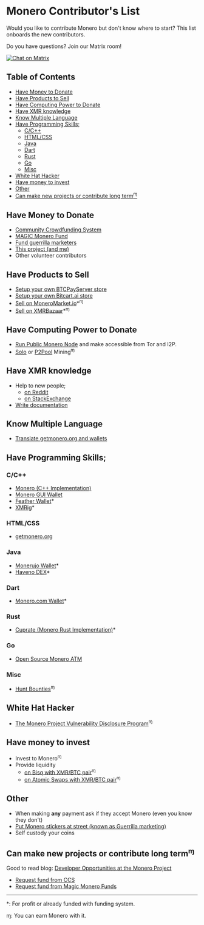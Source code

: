 # Monero Contributor's List
Would you like to contribute Monero but don't know where to start? This list onboards the new contributors.

Do you have questions? Join our Matrix room!

[![Chat on Matrix](https://matrix.to/img/matrix-badge.svg)](https://matrix.to/#/#monero-community-dev:monero.social)

## Table of Contents
<!-- TOC start (generated with https://github.com/derlin/bitdowntoc) -->

- [Have Money to Donate](#have-money-to-donate)
- [Have Products to Sell](#have-products-to-sell)
- [Have Computing Power to Donate](#have-computing-power-to-donate)
- [Have XMR knowledge](#have-xmr-knowledge)
- [Know Multiple Language](#know-multiple-language)
- [Have Programming Skills;](#have-programming-skills)
   * [C/C++](#cc)
   * [HTML/CSS](#htmlcss)
   * [Java](#java)
   * [Dart](#dart)
   * [Rust](#rust)
   * [Go](#go)
   * [Misc](#misc)
- [White Hat Hacker](#white-hat-hacker)
- [Have money to invest](#have-money-to-invest)
- [Other](#other)
- [Can make new projects or contribute long term<sup>ɱ</sup>](#can-make-new-projects-or-contribute-long-termɱ)

<!-- TOC end -->

## Have Money to Donate
* [Community Crowdfunding System](https://ccs.getmonero.org/)
* [MAGIC Monero Fund](https://monerofund.org/)
* [Fund guerrilla marketers](https://monerosupplies.com/product/fund-a-guerrilla-get-funded/)
* [This project (and me)](https://github.com/hardenedsteel)
* Other volunteer contributors

## Have Products to Sell
* [Setup your own BTCPayServer store](https://btcpayserver.org/)
* [Setup your own Bitcart.ai store](https://bitcart.ai/)
* [Sell on MoneroMarket.io](https://moneromarket.io)*<sup>ɱ</sup>
* [Sell on XMRBazaar](https://xmrbazaar.com)*<sup>ɱ</sup>

## Have Computing Power to Donate
* [Run Public Monero Node](https://github.com/lalanza808/docker-monero-node) and make accessible from Tor and I2P.
* [Solo](https://xmrig.com/) or [P2Pool](https://gupax.io/) Mining<sup>ɱ</sup>

## Have XMR knowledge
* Help to new people;
  * [on Reddit](https://reddit.com/r/monerosupport)
  * [on StackExchange](https://monero.stackexchange.com/)
* [Write documentation](https://github.com/serhack/getmonero.dev)
 
## Know Multiple Language
* [Translate getmonero.org and wallets](https://translate.getmonero.org/)

## Have Programming Skills;
### C/C++
* [Monero (C++ Implementation)](https://github.com/monero-project/monero)
* [Monero GUI Wallet](https://github.com/monero-project/monero-gui)
* [Feather Wallet](https://github.com/monero-project/monero)*
* [XMRig](https://github.com/xmrig/)*

### HTML/CSS
* [getmonero.org](https://github.com/monero-project/monero-site)

### Java
* [Monerujo Wallet](https://github.com/m2049r/xmrwallet)*
* [Haveno DEX](https://github.com/haveno-dex/haveno)*

### Dart
* [Monero.com Wallet](https://github.com/cake-tech/cake_wallet)*

### Rust
* [Cuprate (Monero Rust Implementation)](https://github.com/Cuprate/cuprate)*

### Go
* [Open Source Monero ATM](https://github.com/monero-atm)

### Misc
* [Hunt Bounties](https://bounties.monero.social/)<sup>ɱ</sup>

## White Hat Hacker
* [The Monero Project Vulnerability Disclosure Program](https://hackerone.com/monero)<sup>ɱ</sup>

## Have money to invest
* Invest to Monero<sup>ɱ</sup>
* Provide liquidity
  * [on Bisq with XMR/BTC pair](https://bisq.network)<sup>ɱ</sup>
  * [on Atomic Swaps with XMR/BTC pair](https://github.com/comit-network/xmr-btc-swap?tab=readme-ov-file#becoming-a-market-maker)<sup>ɱ</sup>

## Other
* When making **any** payment ask if they accept Monero (even you know they don't)
* [Put Monero stickers at street (known as Guerrilla marketing)](https://monerosupplies.com/product/fund-a-guerrilla-get-funded/)
* Self custody your coins

## Can make new projects or contribute long term<sup>ɱ</sup>
Good to read blog: [Developer Opportunities at the Monero Project](https://web.getmonero.org/2023/02/02/seraphis-jamtis-developer-opportunities.html)
* [Request fund from CCS](https://ccs.getmonero.org/)
* [Request fund from Magic Monero Funds](https://monerofund.org/)

---
\*: For profit or already funded with funding system.

ɱ: You can earn Monero with it.


